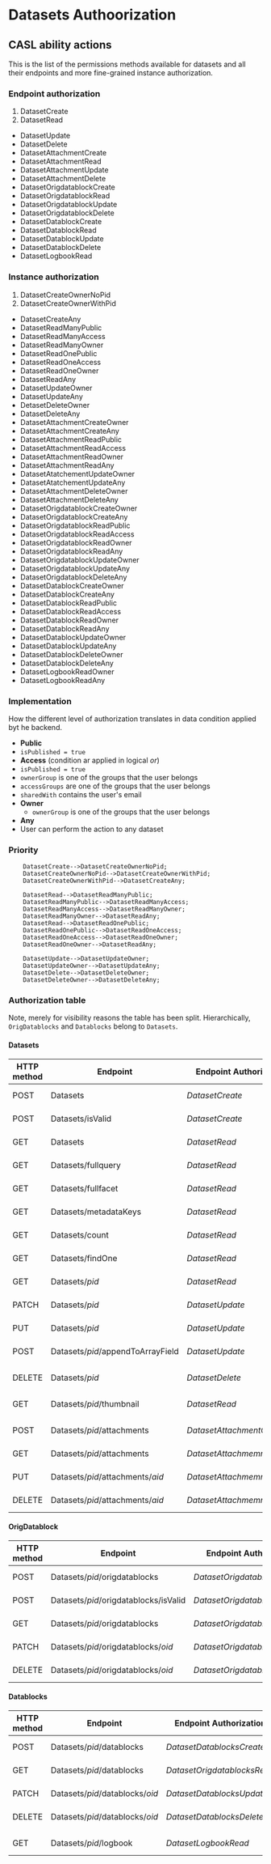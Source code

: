 # Datasets Authoorization
## CASL ability actions
This is the list of the permissions methods available for datasets and all their endpoints and more fine-grained instance authorization. 


### Endpoint authorization
1. DatasetCreate
2. DatasetRead
- DatasetUpdate
- DatasetDelete
- DatasetAttachmentCreate
- DatasetAttachmentRead
- DatasetAttachmentUpdate
- DatasetAttachmentDelete
- DatasetOrigdatablockCreate
- DatasetOrigdatablockRead
- DatasetOrigdatablockUpdate
- DatasetOrigdatablockDelete
- DatasetDatablockCreate
- DatasetDatablockRead
- DatasetDatablockUpdate
- DatasetDatablockDelete
- DatasetLogbookRead
### Instance authorization
1. DatasetCreateOwnerNoPid
2. DatasetCreateOwnerWithPid
- DatasetCreateAny
- DatasetReadManyPublic
- DatasetReadManyAccess
- DatasetReadManyOwner
- DatasetReadOnePublic
- DatasetReadOneAccess
- DatasetReadOneOwner
- DatasetReadAny
- DatasetUpdateOwner
- DatasetUpdateAny
- DetasetDeleteOwner
- DatasetDeleteAny
- DatasetAttachmentCreateOwner
- DatasetAttachmentCreateAny
- DatasetAttachmentReadPublic
- DatasetAttachmentReadAccess
- DatasetAttachmentReadOwner
- DatasetAttachmentReadAny
- DatasetAtatchementUpdateOwner
- DatasetAtatchementUpdateAny
- DatasetAttachmentDeleteOwner
- DatasetAttachmentDeleteAny
- DatasetOrigdatablockCreateOwner
- DatasetOrigdatablockCreateAny
- DatasetOrigdatablockReadPublic
- DatasetOrigdatablockReadAccess
- DatasetOrigdatablockReadOwner
- DatasetOrigdatablockReadAny
- DatasetOrigdatablockUpdateOwner
- DatasetOrigdatablockUpdateAny
- DatasetOrigdatablockDeleteAny
- DatasetDatablockCreateOwner
- DatasetDatablockCreateAny
- DatasetDatablockReadPublic
- DatasetDatablockReadAccess
- DatasetDatablockReadOwner
- DatasetDatablockReadAny
- DatasetDatablockUpdateOwner
- DatasetDatablockUpdateAny
- DatasetDatablockDeleteOwner
- DatasetDatablockDeleteAny
- DatasetLogbookReadOwner
- DatasetLogbookReadAny

### Implementation
How the different level of authorization translates in data condition applied byt he backend.

- **Public**
-  `isPublished = true`
- **Access** (condition ar applied in logical _or_)
- `isPublished = true`
- `ownerGroup` is one of the groups that the user belongs
- `accessGroups` are one of the groups that the user belongs
- `sharedWith` contains the user's email
- **Owner**  
  - `ownerGroup` is one of the groups that the user belongs
- **Any**
- User can perform the action to any dataset


### Priority
```
    DatasetCreate-->DatasetCreateOwnerNoPid;
    DatasetCreateOwnerNoPid-->DatasetCreateOwnerWithPid;
    DatasetCreateOwnerWithPid-->DatasetCreateAny;
```
```
    DatasetRead-->DatasetReadManyPublic;
    DatasetReadManyPublic-->DatasetReadManyAccess;
    DatasetReadManyAccess-->DatasetReadManyOwner;
    DatasetReadManyOwner-->DatasetReadAny;
    DatasetRead-->DatasetReadOnePublic;
    DatasetReadOnePublic-->DatasetReadOneAccess;
    DatasetReadOneAccess-->DatasetReadOneOwner;
    DatasetReadOneOwner-->DatasetReadAny;
```
```
    DatasetUpdate-->DatasetUpdateOwner;
    DatasetUpdateOwner-->DatasetUpdateAny;
    DatasetDelete-->DatasetDeleteOwner;
    DatasetDeleteOwner-->DatasetDeleteAny;
```

### Authorization table
Note, merely for visibility reasons the table has been split. Hierarchically, `OrigDatablocks` and `Datablocks` belong to `Datasets`.
#### Datasets
| HTTP method | Endpoint | Endpoint Authorization | Anonymous | Authenticated User | Create Dataset Groups | Create Dataset with Pid Groups | Create Dataset Privileged Groups | Admin Groups | Delete Groups | Notes |
| -------- | ------- | ------- | ------- | ------- | ------- | ------- | ------- | ------- | ------- | ------- |
| POST | Datasets | _DatasetCreate_ | __no__ | __no__ | Owner, w/o PID<br/>_DatasetCreateOwnerNoPid_ | Owner, w/ PID<br/>_DatasetCreateOwnerWithPid_ | Any<br/>_DatasetCreateAny_ | Any<br/>_DatasetCreateAny_ | __no__ | 
| POST | Datasets/isValid | _DatasetCreate_ | __no__ | __no__ | Owner, w/o PID<br/>_DatasetCreateOwnerNoPid_ | Owner, W/ PID<br/>_DatasetCreateOwnerWithPid_ | Any<br/>_DatasetCreateAny_ | Any<br/>_DatasetCreateAny_ | __no__ | 
| GET | Datasets | _DatasetRead_ | Public<br/>_DatasetReadPublic_ | Has Access<br/>_DatasetReadAccess_ | Has Access<br/>_DatasetReadAccess_ | Has Access<br/>_DatasetReadAccess_ | Has Access<br/>_DatasetReadAccess_ | Any<br/>_DatasetReadyAny_ | __no__ | 
| GET | Datasets/fullquery | _DatasetRead_ | Public<br/>_DatasetReadManyPublic_ | Has Access<br/>_DatasetReadManyAccess_ | Has Access<br/>_DatasetReadManyAccess_ | Has Access<br/>_DatasetReadManyAccess_ | Has Access<br/>_DatasetReadManyAccess_ | Any<br/>_DatasetReadAny_ | __no__ | 
| GET | Datasets/fullfacet | _DatasetRead_ | Public<br/>_DatasetReadManyPublic_ | Has Access<br/>_DatasetReadManyAccess_ | Has Access<br/>_DatasetReadManyAccess_ | Has Access<br/>_DatasetReadManyAccess_ | Has Access<br/>_DatasetReadManyAccess_ | Any<br/>_DatasetReadAny_ | __no__ | 
| GET | Datasets/metadataKeys | _DatasetRead_ | Public<br/>_DatasetReadManyPublic_ | Has Access<br/>_DatasetReadManyAccess_ | Has Access<br/>_DatasetReadManyAccess_ | Has Access<br/>_DatasetReadManyAccess_ | Has Access<br/>_DatasetReadManyAccess_ | Any<br/>_DatasetReadAny_ | __no__ | 
| GET | Datasets/count | _DatasetRead_ | Public<br/>_DatasetReadManyPublic_ | Has Access<br/>_DatasetReadManyAccess_ | Has Access<br/>_DatasetReadManyAccess_ | Has Access<br/>_DatasetReadManyAccess_ | Has Access<br/>_DatasetReadManyAccess_ | Any<br/>_DatasetReadAny_ | __no__ | 
| GET | Datasets/findOne | _DatasetRead_ | Public<br/>_DatasetReadOnePublic_ | Has Access<br/>_DatasetReadOneAccess_ | Has Access<br/>_DatasetReadOneAccess_ | Has Access<br/>_DatasetReadOneAccess_ | Has Access<br/>_DatasetReadOneAccess_ | Any<br/>_DatasetReadAny_ | __no__ | 
| GET | Datasets/_pid_ | _DatasetRead_ | Public<br/>_DatasetReadOnePublic_ | Has Access<br/>_DatasetReadOneAccess_ | Has Access<br/>_DatasetReadOneAccess_ | Has Access<br/>_DatasetReadOneAccess_ | Has Access<br/>_DatasetReadOneAccess_ | Any<br/>_DatasetReadAny_ | __no__ | 
| PATCH | Datasets/_pid_ | _DatasetUpdate_ | __no__ | __no__ | Owner<br/>_DatasetUpdateOwner_ | Owner<br/>_DatasetUpdateOwner_ | Owner<br/>_DatasetUpdateOwner_ | Any<br/>_DatasetUpdateAny_ | __no__ | 
| PUT | Datasets/_pid_ |  _DatasetUpdate_ |__no__ | __no__ | Owner<br/>_DatasetUpdateOwner_ | Owner<br/>_DatasetUpdateOwner_ | Owner<br/>_DatasetUpdateOwner_ | Any<br/>_DatasetUpdateAny_ | __no__ | 
| POST | Datasets/_pid_/appendToArrayField |  _DatasetUpdate_ |__no__ | __no__ | Owner<br/>_DatasetUpdateOwner_ |  Owner<br/>_DatasetUpdateOwner_ | Owner<br/>_DatasetUpdateOwner_ | Any<br/>_DatasetUpdateAny_ | __no__ | 
| | | | | | | | | |
| DELETE | Datasets/_pid_ | _DatasetDelete_ | __no__ | __no__ | __no__ | __no__ | __no__ | __no__ | Any<br/>_DatasetDeleteAny_ | 
| | | | | | | | | |
| GET | Datasets/_pid_/thumbnail | _DatasetRead_ | Public<br/>_DatasetReadPublic_ | Has Access<br/>_DatasetReadAccess_ | Has Access<br/>_DatasetReadAccess_ | Has Access<br/>_DatasetReadAccess_ | Has Access<br/>_DatasetReadAccess_ | Any<br/>_DatasetReadAny_ | __no__ | 
| | | | | | | | | |
| POST | Datasets/_pid_/attachments | _DatasetAttachmentCreate_ | __no__ | __no__ | Owner<br/>_DatasetAttachmentCreateOwner_ | Owner<br/>_DatasetAttachmentCreateOwner_ | Any<br/>_DatasetAttachmentCreateAny_ | Any<br/>_DatasetAttachmentCreateAny_ | __no__ | 
| GET | Datasets/_pid_/attachments | _DatasetAttachmemntRead_ | Public<br/>_DatasetAttachmentReadPublic_ | Has Access<br/>_DatasetAttachmentReadAccess_ | Has Access<br/>_DatasetAttachmentReadAccess_ | Has Access<br/>_DatasetAttachmentReadAccess_ | Has Access<br/>_DatasetAttachmentReadAccess_ | Any<br/>_DatasetAttachmentReadAny_ | __no__ | 
| PUT | Datasets/_pid_/attachments/_aid_ | _DatasetAttachmemntUpdate_ | __no__ | __no__ | Owner<br/>_DatasetAttachmentUpdateOwner_ | Owner<br/>_DatasetAttachmentUpdateOwner_ | Owner<br/>_DatasetAttachmentUpdateOwner_ |  Any<br/>_DatasetAttachmentCreateAny_ | __no__ | 
| DELETE | Datasets/_pid_/attachments/_aid_ | _DatasetAttachmemntDelete_ | __no__ | __no__ | Owner<br/>_DatasetAttachmentDeleteOwner_ | Owner<br/>_DatasetAttachmentDeleteOwner_ | Owner<br/>_DatasetAttachmentDeleteOwner_ | Any<br/>_DatasetAttachmentDeleteAny_ | __no__ | 

#### OrigDatablock
| HTTP method | Endpoint | Endpoint Authorization | Anonymous | Authenticated User | Create Dataset Groups | Create Dataset with Pid Groups | Create Dataset Privileged Groups | Admin Groups | Delete Groups | Notes |
| -------- | ------- | ------- | ------- | ------- | ------- | ------- | ------- | ------- | ------- | ------- |
| POST | Datasets/_pid_/origdatablocks | _DatasetOrigdatablocksCreate_ | __no__ | __no__ | Owner<br/>_DatasetOrigdatablockCreateOwner_ | Owner<br/>_DatasetOrigdatablockCreateOwner_ | Any<br/>_DatasetOrigdatablockCreateAny_ | Any<br/>_DatasetOrigdatablockCreateAny_ | __no__ | 
| POST | Datasets/_pid_/origdatablocks/isValid | _DatasetOrigdatablocksCreate_ |  __no__ | __no__ | Owner<br/>_DatasetOrigdatablockCreateOwner_ | Owner<br/>_DatasetOrigdatablockCreateOwner_ | Any<br/>_DatasetOrigdatablockCreateAny_ | Any<br/>_DatasetOrigdatablockCreateAny_ | __no__ | 
| GET | Datasets/_pid_/origdatablocks | _DatasetOrigdatablocksRead_ | Public<br/>_DatasetOrigdatablockReadPublic_ | Has Access<br/>_DatasetOrigdatablockReadOAccess_ | Has Access<br/>_DatasetOrigdatablockReadAccess_ | Has Access<br/>_DatasetOrigdatablockReadAccess_ | Has Access<br/>_DatasetOrigdatablockReadAccess_ | Any<br/>_DatasetOrigdatablockReadAny_ | __no__ | 
| PATCH | Datasets/_pid_/origdatablocks/_oid_ | _DatasetOrigdatablocksUpdate_ | __no__ | __no__ | Owner<br/>_DatasetOrigdatablockUpdateOwner_ | Owner<br/>_DatasetOrigdatablockUpdateOwner_ | Owner<br/>_DatasetOrigdatablockUpdateOwner_ | Any<br/>_DatasetOrigdatablockCreateAny_ | __no__ |  |
| DELETE | Datasets/_pid_/origdatablocks/_oid_ | _DatasetOrigdatablocksDelete_ | __no__ | __no__ | __no__ |  __no__ | __no__ |  __no__ | Any<br/>_DatasetOrigdatablockDeleteAny_ |  | 


#### Datablocks
| HTTP method | Endpoint | Endpoint Authorization | Anonymous | Authenticated User | Create Dataset Groups | Create Dataset with Pid Groups | Create Dataset Privileged Groups | Admin Groups | Delete Groups | Notes |
| -------- | ------- | ------- | ------- | ------- | ------- | ------- | ------- | ------- | ------- | ------- |
| POST | Datasets/_pid_/datablocks | _DatasetDatablocksCreate_ | __no__ | __no__ | Owner<br/>_DatasetDatablockCreateOwner_ | Owner<br/>_DatasetDatablockCreateOwner_ | Owner<br/>_DatasetDatablockCreateOwner_ | Any<br/>_DatasetDatablockCreateAny_ | __no__ |  |
| GET | Datasets/_pid_/datablocks | _DatasetOrigdatablocksRead_ | Public<br/>_DatasetDatablockReadPublic_ | Has Access<br/>_DatasetDatablockReadAccess_ | Has Access<br/>_DatasetDatablockReadAccess_ | Has Access<br/>_DatasetDatablockReadAccess_ | Has Access<br/>_DatasetDatablockReadAccess_ | Any<br/>_DatasetDatablockReadAny_ | __no__ |  |
| PATCH | Datasets/_pid_/datablocks/_oid_ | _DatasetDatablocksUpdate_ | __no__ | __no__ | Owner<br/>_DatasetDatablockUpdateOwner_ | Owner<br/>_DatasetDatablockUpdateOwner_ | Owner<br/>_DatasetDatablockUpdateOwner_ | Any<br/>_DatasetDatablockCreateAny_ | __no__ | | 
| DELETE | Datasets/_pid_/datablocks/_oid_ | _DatasetDatablocksDelete_ | __no__ | __no__ | __no__ |  __no__ | __no__ | __no__ | Any<br/>_DatasetDatablockDeleteAny_ | 
| | | | | | | | | |
| GET | Datasets/_pid_/logbook | _DatasetLogbookRead_ | __no__ | Owner<br/>_DatasetLogbookReadOwner_ |  Owner<br/>_DatasetLogbookReadOwner_ | Owner<br/>_DatasetLogbookReadOwner_ | Owner<br/>_DatasetLogbookReadOwner_ |  Any<br/>_DatasetLogbookReadAny_ | __no__ | | 